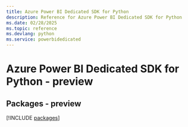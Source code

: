 ```yaml
---
title: Azure Power BI Dedicated SDK for Python
description: Reference for Azure Power BI Dedicated SDK for Python
ms.date: 02/28/2025
ms.topic: reference
ms.devlang: python
ms.service: powerbidedicated
---
```

# Azure Power BI Dedicated SDK for Python - preview
## Packages - preview
[!INCLUDE [packages](power-bi-dedicated-index.md)]